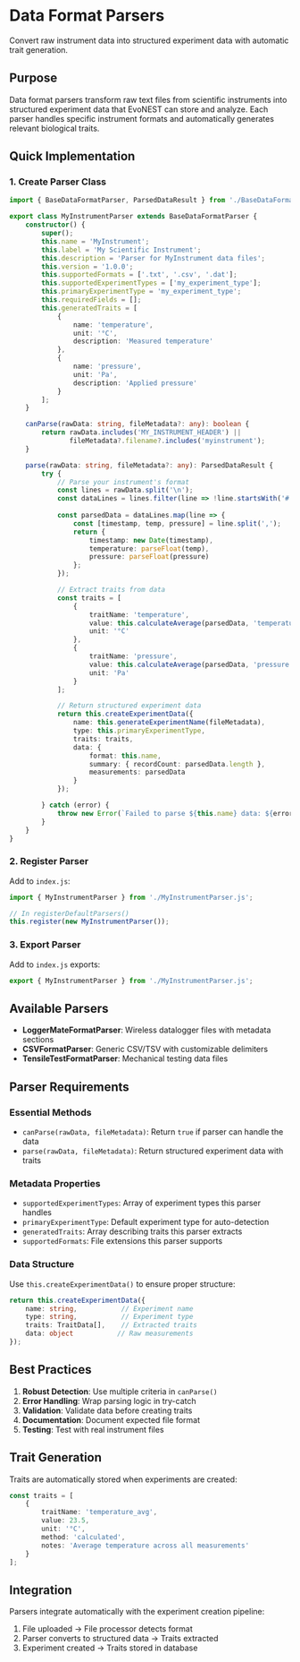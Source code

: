 # Data Format Parsers

Convert raw instrument data into structured experiment data with automatic trait generation.

## Purpose

Data format parsers transform raw text files from scientific instruments into structured experiment data that EvoNEST can store and analyze. Each parser handles specific instrument formats and automatically generates relevant biological traits.

## Quick Implementation

### 1. Create Parser Class

```typescript
import { BaseDataFormatParser, ParsedDataResult } from './BaseDataFormatParser.js';

export class MyInstrumentParser extends BaseDataFormatParser {
    constructor() {
        super();
        this.name = 'MyInstrument';
        this.label = 'My Scientific Instrument';
        this.description = 'Parser for MyInstrument data files';
        this.version = '1.0.0';
        this.supportedFormats = ['.txt', '.csv', '.dat'];
        this.supportedExperimentTypes = ['my_experiment_type'];
        this.primaryExperimentType = 'my_experiment_type';
        this.requiredFields = [];
        this.generatedTraits = [
            {
                name: 'temperature',
                unit: '°C',
                description: 'Measured temperature'
            },
            {
                name: 'pressure',
                unit: 'Pa',
                description: 'Applied pressure'
            }
        ];
    }

    canParse(rawData: string, fileMetadata?: any): boolean {
        return rawData.includes('MY_INSTRUMENT_HEADER') || 
               fileMetadata?.filename?.includes('myinstrument');
    }

    parse(rawData: string, fileMetadata?: any): ParsedDataResult {
        try {
            // Parse your instrument's format
            const lines = rawData.split('\n');
            const dataLines = lines.filter(line => !line.startsWith('#'));
            
            const parsedData = dataLines.map(line => {
                const [timestamp, temp, pressure] = line.split(',');
                return {
                    timestamp: new Date(timestamp),
                    temperature: parseFloat(temp),
                    pressure: parseFloat(pressure)
                };
            });

            // Extract traits from data
            const traits = [
                {
                    traitName: 'temperature',
                    value: this.calculateAverage(parsedData, 'temperature'),
                    unit: '°C'
                },
                {
                    traitName: 'pressure',
                    value: this.calculateAverage(parsedData, 'pressure'),
                    unit: 'Pa'
                }
            ];

            // Return structured experiment data
            return this.createExperimentData({
                name: this.generateExperimentName(fileMetadata),
                type: this.primaryExperimentType,
                traits: traits,
                data: {
                    format: this.name,
                    summary: { recordCount: parsedData.length },
                    measurements: parsedData
                }
            });

        } catch (error) {
            throw new Error(`Failed to parse ${this.name} data: ${error.message}`);
        }
    }
}
```

### 2. Register Parser

Add to `index.js`:

```javascript
import { MyInstrumentParser } from './MyInstrumentParser.js';

// In registerDefaultParsers()
this.register(new MyInstrumentParser());
```

### 3. Export Parser

Add to `index.js` exports:

```javascript
export { MyInstrumentParser } from './MyInstrumentParser.js';
```

## Available Parsers

- **LoggerMateFormatParser**: Wireless datalogger files with metadata sections
- **CSVFormatParser**: Generic CSV/TSV with customizable delimiters  
- **TensileTestFormatParser**: Mechanical testing data files

## Parser Requirements

### Essential Methods

- `canParse(rawData, fileMetadata)`: Return `true` if parser can handle the data
- `parse(rawData, fileMetadata)`: Return structured experiment data with traits

### Metadata Properties

- `supportedExperimentTypes`: Array of experiment types this parser handles
- `primaryExperimentType`: Default experiment type for auto-detection
- `generatedTraits`: Array describing traits this parser extracts
- `supportedFormats`: File extensions this parser supports

### Data Structure

Use `this.createExperimentData()` to ensure proper structure:

```typescript
return this.createExperimentData({
    name: string,           // Experiment name
    type: string,           // Experiment type
    traits: TraitData[],    // Extracted traits
    data: object           // Raw measurements
});
```

## Best Practices

1. **Robust Detection**: Use multiple criteria in `canParse()`
2. **Error Handling**: Wrap parsing logic in try-catch
3. **Validation**: Validate data before creating traits
4. **Documentation**: Document expected file format
5. **Testing**: Test with real instrument files

## Trait Generation

Traits are automatically stored when experiments are created:

```typescript
const traits = [
    {
        traitName: 'temperature_avg',
        value: 23.5,
        unit: '°C',
        method: 'calculated',
        notes: 'Average temperature across all measurements'
    }
];
```

## Integration

Parsers integrate automatically with the experiment creation pipeline:
1. File uploaded → File processor detects format
2. Parser converts to structured data → Traits extracted
3. Experiment created → Traits stored in database
